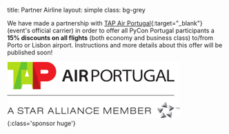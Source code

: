 title: Partner Airline 
layout: simple
class: bg-grey

We have made a partnership with [TAP Air Portugal](https://flytap.com/){:target="_blank"} (event's official carrier) in order to offer all PyCon Portugal participants a <b>15% discounts on all flights</b> (both economy and business class) to/from Porto or Lisbon airport. Instructions and more details about this offer will be published soon! <!-- can be found [here](/static/docs/tap.pdf){:target="_blank"}.-->

![tap](/static/images/sponsors/tap.svg){:class='sponsor huge'} <!--](/static/docs/tap.pdf){:target="_blank"}-->
